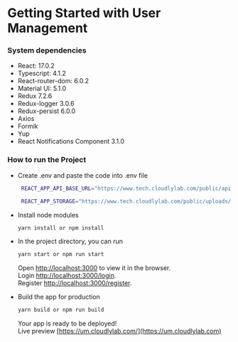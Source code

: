 # Getting Started with User Management

### System dependencies

-   React: 17.0.2
-   Typescript: 4.1.2
-   React-router-dom: 6.0.2
-   Material UI: 5.1.0
-   Redux 7.2.6
-   Redux-logger 3.0.6
-   Redux-persist 6.0.0
-   Axios
-   Formik
-   Yup
-   React Notifications Component 3.1.0

### How to run the Project

-   Create .env and paste the code into .env file

    ```bash
     REACT_APP_API_BASE_URL="https://www.tech.cloudlylab.com/public/api"

     REACT_APP_STORAGE="https://www.tech.cloudlylab.com/public/uploads/"
    ```

-   Install node modules

    ```bash
    yarn install or npm install
    ```

-   In the project directory, you can run

    ```bash
    yarn start or npm run start
    ```

    Open [http://localhost:3000](http://localhost:3000) to view it in the browser.\
    Login [http://localhost:3000/login](http://localhost:3000/login).\
    Register [http://localhost:3000/register](http://localhost:3000/register).

-   Build the app for production
    ```bash
    yarn build or npm run build
    ```
    Your app is ready to be deployed!\
    Live preview [https://um.cloudlylab.com/](https://um.cloudlylab.com)
